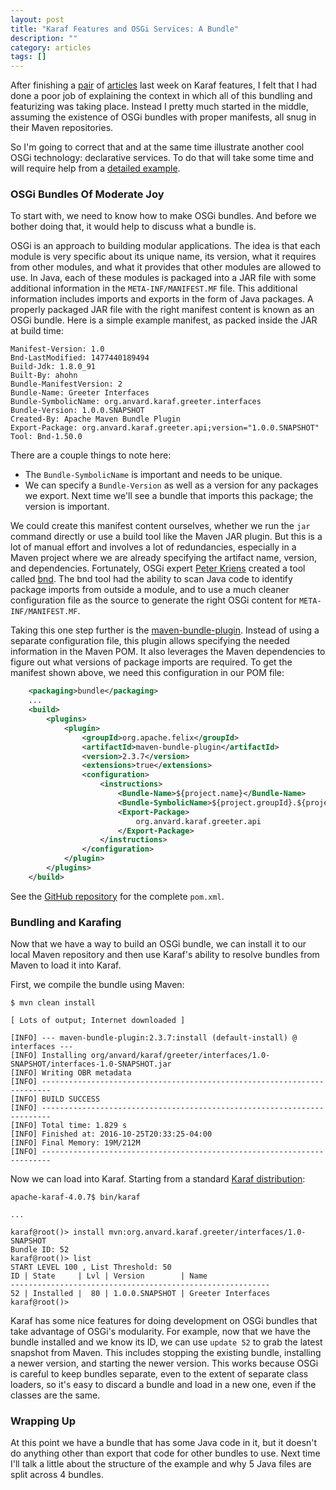 ```yaml
---
layout: post
title: "Karaf Features and OSGi Services: A Bundle"
description: ""
category: articles
tags: []
---
```


After finishing a [pair][1] of [articles][2] last week on Karaf features, I 
felt that I had done a poor job of explaining the context in which all of
this bundling and featurizing was taking place. Instead I pretty much started
in the middle, assuming the existence of OSGi bundles with proper manifests,
all snug in their Maven repositories.

[1]:https://dzone.com/articles/apache-karaf-features-for-osgi-deployment
[2]:https://dzone.com/articles/karaf-features-at-startup

So I'm going to correct that and at the same time illustrate another cool
OSGi technology: declarative services. To do that will take some time and
will require help from a [detailed example][3].

[3]:https://github.com/AlanHohn/karaf-greeter

### OSGi Bundles Of Moderate Joy

To start with, we need to know how to make OSGi bundles. And before we
bother doing that, it would help to discuss what a bundle is.

OSGi is an approach to building modular applications. The idea is that
each module is very specific about its unique name, its version, what
it requires from other modules, and what it provides that other modules
are allowed to use. In Java, each of these modules is packaged into a
JAR file with some additional information in the `META-INF/MANIFEST.MF`
file. This additional information includes imports and exports in the
form of Java packages. A properly packaged JAR file with the right
manifest content is known as an OSGi bundle. Here is a simple example
manifest, as packed inside the JAR at build time:

```
Manifest-Version: 1.0
Bnd-LastModified: 1477440189494
Build-Jdk: 1.8.0_91
Built-By: ahohn
Bundle-ManifestVersion: 2
Bundle-Name: Greeter Interfaces
Bundle-SymbolicName: org.anvard.karaf.greeter.interfaces
Bundle-Version: 1.0.0.SNAPSHOT
Created-By: Apache Maven Bundle Plugin
Export-Package: org.anvard.karaf.greeter.api;version="1.0.0.SNAPSHOT"
Tool: Bnd-1.50.0
```

There are a couple things to note here:

* The `Bundle-SymbolicName` is important and needs to be unique.
* We can specify a `Bundle-Version` as well as a version for any
  packages we export. Next time we'll see a bundle that imports this
  package; the version is important.

We could create this manifest content ourselves, whether we run the
`jar` command directly or use a build tool like the Maven JAR plugin.
But this is a lot of manual effort and involves a lot of redundancies,
especially in a Maven project where we are already specifying the
artifact name, version, and dependencies. Fortunately, OSGi expert
[Peter Kriens][4] created a tool called [bnd][5]. The bnd tool had the
ability to scan Java code to identify package imports from outside a
module, and to use a much cleaner configuration file as the source to
generate the right OSGi content for `META-INF/MANIFEST.MF`.

[4]:http://aqute.biz/
[5]:http://bnd.bndtools.org/

Taking this one step further is the [maven-bundle-plugin][6]. Instead
of using a separate configuration file, this plugin allows specifying
the needed information in the Maven POM. It also leverages the Maven
dependencies to figure out what versions of package imports are required.
To get the manifest shown above, we need this configuration in our POM
file:

[6]:http://felix.apache.org/documentation/subprojects/apache-felix-maven-bundle-plugin-bnd.html

```xml
    <packaging>bundle</packaging>
    ...
    <build>
        <plugins>
            <plugin>
                <groupId>org.apache.felix</groupId>
                <artifactId>maven-bundle-plugin</artifactId>
                <version>2.3.7</version>
                <extensions>true</extensions>
                <configuration>
                    <instructions>
                        <Bundle-Name>${project.name}</Bundle-Name>
                        <Bundle-SymbolicName>${project.groupId}.${project.artifactId}</Bundle-SymbolicName>
                        <Export-Package>
                            org.anvard.karaf.greeter.api
                        </Export-Package>
                    </instructions>
                </configuration>
            </plugin>
        </plugins>
    </build>
```

See the [GitHub repository][3] for the complete `pom.xml`.

### Bundling and Karafing

Now that we have a way to build an OSGi bundle, we can install it to our local
Maven repository and then use Karaf's ability to resolve bundles from Maven to
load it into Karaf.

First, we compile the bundle using Maven:

```
$ mvn clean install

[ Lots of output; Internet downloaded ]

[INFO] --- maven-bundle-plugin:2.3.7:install (default-install) @ interfaces ---
[INFO] Installing org/anvard/karaf/greeter/interfaces/1.0-SNAPSHOT/interfaces-1.0-SNAPSHOT.jar
[INFO] Writing OBR metadata
[INFO] ------------------------------------------------------------------------
[INFO] BUILD SUCCESS
[INFO] ------------------------------------------------------------------------
[INFO] Total time: 1.829 s
[INFO] Finished at: 2016-10-25T20:33:25-04:00
[INFO] Final Memory: 19M/212M
[INFO] ------------------------------------------------------------------------
```

Now we can load into Karaf. Starting from a standard [Karaf distribution][7]:

[7]:http://karaf.apache.org/download.html

```
apache-karaf-4.0.7$ bin/karaf

...

karaf@root()> install mvn:org.anvard.karaf.greeter/interfaces/1.0-SNAPSHOT
Bundle ID: 52
karaf@root()> list
START LEVEL 100 , List Threshold: 50
ID | State     | Lvl | Version        | Name
----------------------------------------------------------
52 | Installed |  80 | 1.0.0.SNAPSHOT | Greeter Interfaces
karaf@root()> 
```

Karaf has some nice features for doing development on OSGi bundles that
take advantage of OSGi's modularity. For example, now that we have the
bundle installed and we know its ID, we can use `update 52` to grab the
latest snapshot from Maven. This includes stopping the existing bundle,
installing a newer version, and starting the newer version. This works
because OSGi is careful to keep bundles separate, even to the extent of
separate class loaders, so it's easy to discard a bundle and load in a
new one, even if the classes are the same.

### Wrapping Up

At this point we have a bundle that has some Java code in it, but it
doesn't do anything other than export that code for other bundles to
use. Next time I'll talk a little about the structure of the example
and why 5 Java files are split across 4 bundles.

